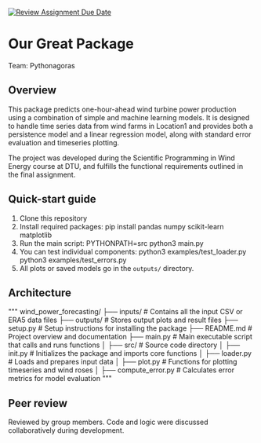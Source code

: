 [![Review Assignment Due Date](https://classroom.github.com/assets/deadline-readme-button-22041afd0340ce965d47ae6ef1cefeee28c7c493a6346c4f15d667ab976d596c.svg)](https://classroom.github.com/a/zjSXGKeR)
# Our Great Package

Team: Pythonagoras

## Overview

This package predicts one-hour-ahead wind turbine power production using a combination of simple and machine learning models. It is designed to handle time series data from wind farms in Location1 and provides both a persistence model and a linear regression model, along with standard error evaluation and timeseries plotting.

The project was developed during the Scientific Programming in Wind Energy course at DTU, and fulfills the functional requirements outlined in the final assignment.

## Quick-start guide

1. Clone this repository
2. Install required packages:
pip install pandas numpy scikit-learn matplotlib
3. Run the main script:
PYTHONPATH=src python3 main.py
4. You can test individual components:
python3 examples/test_loader.py python3 examples/test_errors.py
5. All plots or saved models go in the `outputs/` directory.



## Architecture

""" wind_power_forecasting/ ├── inputs/ # Contains all the input CSV or ERA5 data files ├── outputs/ # Stores output plots and result files ├── setup.py # Setup instructions for installing the package ├── README.md # Project overview and documentation ├── main.py # Main executable script that calls and runs functions │ ├── src/ # Source code directory │ ├── init.py # Initializes the package and imports core functions │ ├── loader.py # Loads and prepares input data │ ├── plot.py # Functions for plotting timeseries and wind roses │ ├── compute_error.py # Calculates error metrics for model evaluation """

## Peer review

Reviewed by group members. Code and logic were discussed collaboratively during development.


